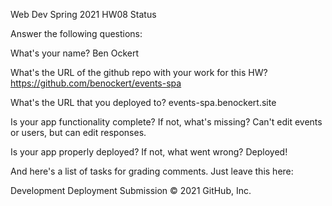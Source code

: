 Web Dev Spring 2021 HW08 Status

Answer the following questions:

What's your name? 
Ben Ockert

What's the URL of the github repo with your work for this HW?
https://github.com/benockert/events-spa

What's the URL that you deployed to?
events-spa.benockert.site

Is your app functionality complete? If not, what's missing? 
Can't edit events or users, but can edit responses.

Is your app properly deployed? If not, what went wrong? 
Deployed!

And here's a list of tasks for grading comments. Just leave this here:

Development
Deployment
Submission
© 2021 GitHub, Inc.
